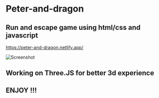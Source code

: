 # Peter-and-dragon
## Run and escape game using html/css and javascript
https://peter-and-dragon.netlify.app/

![Screenshot](https://user-images.githubusercontent.com/46921513/237028344-359ac1ab-0a14-4ac3-9ee0-b833936c78c7.png)

## Working on Three.JS for better 3d experience

## ENJOY !!! 
